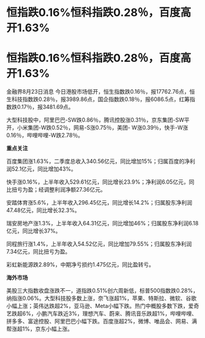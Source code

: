 # 恒指跌0.16%恒科指跌0.28％，百度高开1.63%

# 恒指跌0.16%恒科指跌0.28％，百度高开1.63%

金融界8月23日消息
今日港股市场低开，恒生指数跌0.16％，报17762.76点，恒生科技指数跌0.28％，报3989.86点，国企指数跌0.18％，报6086.5点，红筹指数跌0.17％，报3481.69点。

大型科技股中，阿里巴巴-SW跌0.86％，腾讯控股涨0.31％，京东集团-SW平开，小米集团-W跌0.52％，网易-S涨0.75％，美团-
W涨0.39％，快手-W涨0.16％，哔哩哔哩-W跌2.78％。

**重点关注**

百度集团涨1.63%，二季度总收入340.56亿元，同比增加15%；归属百度的净利润52.1亿元，同比增加43%。

快手涨0.16%，上半年收入529.61亿元，同比增长23.9%；净利润6.05亿元，同比扭亏为盈；经调整利润净额27.36亿元。

安踏体育涨5.6%，上半年收入296.45亿元，同比增长14.2%；归属股东净利润47.48亿元，同比增长32.3%。

瑞安房地产涨1.3%，上半年收入64.31亿元，同比增加46%；归属股东净利润6.18亿元，同比增长37%。

同程旅行涨1.4%，上半年收入54.52亿元，同比增加79.55%；归属股东净利润7.34亿元，同比扭亏为盈。

彩虹新能源跌2.89%，中期净亏损约1.475亿元，同比盈转亏。

**海外市场**

美股三大指数收盘涨跌不一，道指跌0.51%创六周新低，标普500指数跌0.28%，纳指涨0.06%。大型科技股多数上涨，奈飞涨超1%，苹果、特斯拉、微软、谷歌小幅上涨；英伟达跌超2%，亚马逊、Meta小幅下跌。热门中概股多数下跌，爱奇艺跌超6%，小鹏汽车跌近3%，理想汽车、蔚来、腾讯音乐跌超1%，哔哩哔哩、拼多多、富途控股、阿里巴巴小幅下跌。百度涨超2%，微博、唯品会、网易、满帮涨超1%，京东小幅上涨。

